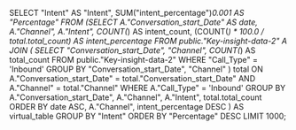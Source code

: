 SELECT "Intent" AS "Intent", SUM("intent_percentage")*0.001 AS "Percentage" 
FROM (SELECT 
    A."Conversation_start_Date" AS date,
    A."Channel",
    A."Intent",
    COUNT(*) AS intent_count,
    (COUNT(*) * 100.0 / total.total_count) AS intent_percentage
FROM 
    public."Key-insight-data-2" A
JOIN (
    SELECT 
        "Conversation_start_Date",
        "Channel",
        COUNT(*) AS total_count
    FROM 
        public."Key-insight-data-2"
    WHERE 
        "Call_Type" = 'Inbound'
    GROUP BY 
        "Conversation_start_Date", "Channel"
) total
ON 
    A."Conversation_start_Date" = total."Conversation_start_Date"
    AND A."Channel" = total."Channel"
WHERE 
    A."Call_Type" = 'Inbound'
GROUP BY 
    A."Conversation_start_Date", A."Channel", A."Intent", total.total_count
ORDER BY 
    date ASC, A."Channel", intent_percentage DESC
) AS virtual_table GROUP BY "Intent" ORDER BY "Percentage" DESC 
 LIMIT 1000;
